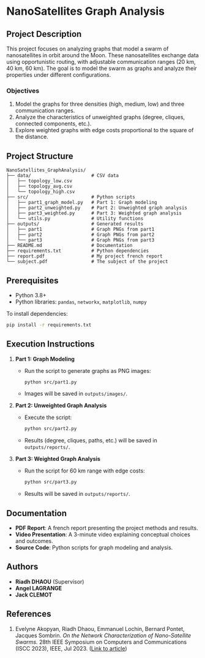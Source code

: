 # NanoSatellites Graph Analysis

## Project Description
This project focuses on analyzing graphs that model a swarm of nanosatellites in orbit around the Moon. These nanosatellites exchange data using opportunistic routing, with adjustable communication ranges (20 km, 40 km, 60 km). The goal is to model the swarm as graphs and analyze their properties under different configurations.

### Objectives
1. Model the graphs for three densities (high, medium, low) and three communication ranges.
2. Analyze the characteristics of unweighted graphs (degree, cliques, connected components, etc.).
3. Explore weighted graphs with edge costs proportional to the square of the distance.

## Project Structure

```plaintext
NanoSatellites_GraphAnalysis/
├── data/                      # CSV data
│   ├── topology_low.csv
│   ├── topology_avg.csv
│   └── topology_high.csv
├── src/                       # Python scripts
│   ├── part1_graph_model.py   # Part 1: Graph modeling
│   ├── part2_unweighted.py    # Part 2: Unweighted graph analysis
│   ├── part3_weighted.py      # Part 3: Weighted graph analysis
│   └── utils.py               # Utility functions
├── outputs/                   # Generated results
│   ├── part1                  # Graph PNGs from part1
│   ├── part2                  # Graph PNGs from part2
│   └── part3                  # Graph PNGs from part3
├── README.md                  # Documentation
├── requirements.txt           # Python dependencies
├── report.pdf                 # My project french report
└── subject.pdf                # The subject of the project
```

## Prerequisites
- Python 3.8+
- Python libraries: `pandas`, `networkx`, `matplotlib`, `numpy`

To install dependencies:
```bash
pip install -r requirements.txt
```

## Execution Instructions

1. **Part 1: Graph Modeling**
   - Run the script to generate graphs as PNG images:
     ```bash
     python src/part1.py
     ```
   - Images will be saved in `outputs/images/`.

2. **Part 2: Unweighted Graph Analysis**
   - Execute the script:
     ```bash
     python src/part2.py
     ```
   - Results (degree, cliques, paths, etc.) will be saved in `outputs/reports/`.

3. **Part 3: Weighted Graph Analysis**
   - Run the script for 60 km range with edge costs:
     ```bash
     python src/part3.py
     ```
   - Results will be saved in `outputs/reports/`.

## Documentation
- **PDF Report**: A french report presenting the project methods and results.
- **Video Presentation**: A 3-minute video explaining conceptual choices and outcomes.
- **Source Code**: Python scripts for graph modeling and analysis.

## Authors
- **Riadh DHAOU** (Supervisor)
- **Angel LAGRANGE**
- **Jack CLEMOT**

## References
1. Evelyne Akopyan, Riadh Dhaou, Emmanuel Lochin, Bernard Pontet, Jacques Sombrin. *On the Network Characterization of Nano-Satellite Swarms.* 28th IEEE Symposium on Computers and Communications (ISCC 2023), IEEE, Jul 2023. ([Link to article](https://ieeexplore.ieee.org/document/10218020))

